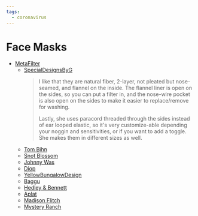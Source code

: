 ```yaml
---
tags:
  - coronavirus
---
```


# Face Masks

- [MetaFilter](https://ask.metafilter.com/345973/Whats-the-best-mask)
  - [SpecialDesignsByG](https://www.etsy.com/shop/SpecialDesignsByG?listing_id=779589986&section_id=28457609)
    > I like that they are natural fiber, 2-layer, not pleated but nose-seamed,
      and flannel on the inside. The flannel liner is open on the sides, so you
      can put a filter in, and the nose-wire pocket is also open on the sides to
      make it easier to replace/remove for washing.
    >
    > Lastly, she uses paracord threaded through the sides instead of ear
      looped elastic, so it's very customize-able depending your noggin and
      sensitivities, or if you want to add a toggle. She makes them in different
      sizes as well.
  - [Tom Bihn](https://www.tombihn.com/collections/facemasks)
  - [Snot Blossom](https://www.snotblossom.com/)
  - [Johnny Was](https://www.johnnywas.com/masks.html)
  - [Diop](https://weardiop.com/products/facemask?variant=32506815938663)
  - [YellowBungalowDesign](https://www.etsy.com/listing/792251959/immediate-shipping-washable-face-mask)
  - [Baggu](https://baggu.com/collections/reusable-masks)
  - [Hedley & Bennett](https://www.hedleyandbennett.com/pages/wakeupandfightmask)
  - [Aplat](https://aplat.com/pages/aplat-cotton-face-mask)
  - [Madison Flitch](https://www.madisonflitch.com/shop/face-mask)
  - [Mystery Ranch](https://www.mysteryranch.com/mystery-ranch-traditional-facemask)
